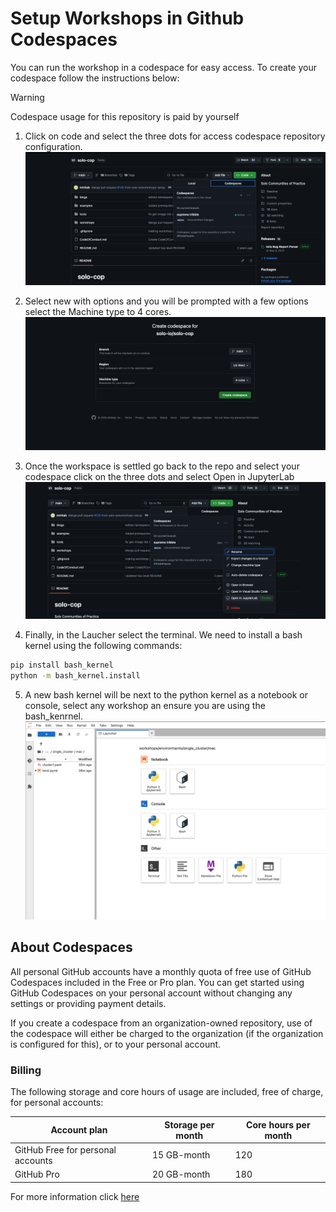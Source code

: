 # Setup Workshops in Github Codespaces

You can run the workshop in a codespace for easy access. To create your codespace follow the instructions below:

> [!WARNING]
> Codespace usage for this repository is paid by yourself

1. Click on code and select the three dots for access codespace repository configuration.
![Create Codespace](assets/create-codespace.png)

2. Select new with options and you will be prompted with a few options select the Machine type to 4 cores.
![Codespace Settings](assets/codespace-settings.png)

3. Once the workspace is settled go back to the repo and select your codespace click on the three dots and select Open in JupyterLab
![JupyterLab Codespace](assets/codespace-jupyterlab.png)

4. Finally, in the Laucher select the terminal. We need to install a bash kernel using the following commands:

```bash
pip install bash_kernel
python -m bash_kernel.install
```

5. A new bash kernel will be next to the python kernel as a notebook or console, select any workshop an ensure you are using the bash_kenrnel.
![JupyterLab launcher](assets/jupyter-lab-launcher.png)

## About Codespaces

All personal GitHub accounts have a monthly quota of free use of GitHub Codespaces included in the Free or Pro plan. You can get started using GitHub Codespaces on your personal account without changing any settings or providing payment details.

If you create a codespace from an organization-owned repository, use of the codespace will either be charged to the organization (if the organization is configured for this), or to your personal account.

### Billing

The following storage and core hours of usage are included, free of charge, for personal accounts:

|Account plan|Storage per month|Core hours per month|
|------------|-----------------|--------------------|
|GitHub Free for personal accounts	|15 GB-month	|120|
|GitHub Pro	|20 GB-month	|180|

For more information click [here](https://docs.github.com/en/billing/managing-billing-for-your-products/managing-billing-for-github-codespaces/about-billing-for-github-codespaces)